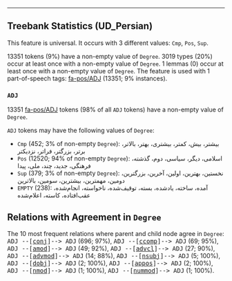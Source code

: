 

--------------------------------------------------------------------------------

## Treebank Statistics (UD_Persian)

This feature is universal.
It occurs with 3 different values: `Cmp`, `Pos`, `Sup`.

13351 tokens (9%) have a non-empty value of `Degree`.
3019 types (20%) occur at least once with a non-empty value of `Degree`.
1 lemmas (0) occur at least once with a non-empty value of `Degree`.
The feature is used with 1 part-of-speech tags: [fa-pos/ADJ]() (13351; 9% instances).

### `ADJ`

13351 [fa-pos/ADJ]() tokens (98% of all `ADJ` tokens) have a non-empty value of `Degree`.

`ADJ` tokens may have the following values of `Degree`:

* `Cmp` (452; 3% of non-empty `Degree`): بیشتر، بیش، کمتر، بیشتری، بهتر، بالاتر، برتر، بزرگتر، فراتر، نزدیکتر
* `Pos` (12520; 94% of non-empty `Degree`): اسلامی، دیگر، سیاسی، دوم، گذشته، فرهنگی، جدید، چند، ملی، پیدا
* `Sup` (379; 3% of non-empty `Degree`): نخستین، بهترین، اولین، آخرین، بزرگترین، دومین، مهمترین، بیشترین، سومین، بالاترین
* `EMPTY` (238): آمده، ساخته، یادشده، بسته، توقیف‌شده، ناخواسته، انجام‌شده، عقب‌افتاده، کاسته، اعلام‌شده

## Relations with Agreement in `Degree`

The 10 most frequent relations where parent and child node agree in `Degree`:
<tt>ADJ --[<a href="../dep/conj.html">conj</a>]--> ADJ</tt> (696; 97%),
<tt>ADJ --[<a href="../dep/ccomp.html">ccomp</a>]--> ADJ</tt> (69; 95%),
<tt>ADJ --[<a href="../dep/amod.html">amod</a>]--> ADJ</tt> (49; 92%),
<tt>ADJ --[<a href="../dep/advcl.html">advcl</a>]--> ADJ</tt> (27; 90%),
<tt>ADJ --[<a href="../dep/advmod.html">advmod</a>]--> ADJ</tt> (14; 88%),
<tt>ADJ --[<a href="../dep/nsubj.html">nsubj</a>]--> ADJ</tt> (5; 100%),
<tt>ADJ --[<a href="../dep/dobj.html">dobj</a>]--> ADJ</tt> (2; 100%),
<tt>ADJ --[<a href="../dep/appos.html">appos</a>]--> ADJ</tt> (2; 100%),
<tt>ADJ --[<a href="../dep/nmod.html">nmod</a>]--> ADJ</tt> (1; 100%),
<tt>ADJ --[<a href="../dep/nummod.html">nummod</a>]--> ADJ</tt> (1; 100%).

